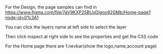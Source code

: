 For the Design, the page samples can find in
https://www.figma.com/file/7aV9KXP25BUxDigoo92GMb/Home-page?node-id=0%3A1

You can click the layers name at left side to select the layer

Then click inspect at right side to see the properties and get the CSS code

For the Home page there are 
1.nevbar(show the logo,name,account page)
   
